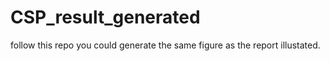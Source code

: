 # CSP_result_generated
follow this repo you could generate the same figure as the report illustated.
